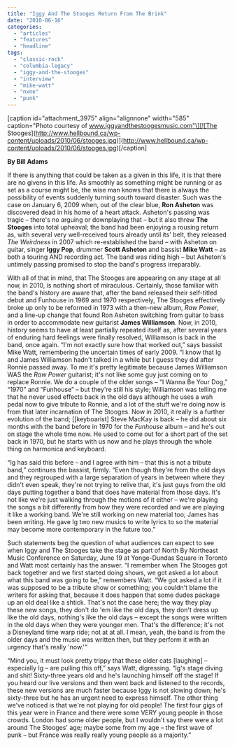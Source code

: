 ```yaml
---
title: "Iggy And The Stooges Return From The Brink"
date: "2010-06-16"
categories: 
  - "articles"
  - "features"
  - "headline"
tags: 
  - "classic-rock"
  - "columbia-legacy"
  - "iggy-and-the-stooges"
  - "interview"
  - "mike-watt"
  - "nxne"
  - "punk"
---
```


\[caption id="attachment\_3975" align="alignnone" width="585" caption="Photo courtesy of www.iggyandthestoogesmusic.com"\][![The Stooges](http://www.hellbound.ca/wp-content/uploads/2010/06/stooges.jpg)](http://www.hellbound.ca/wp-content/uploads/2010/06/stooges.jpg)\[/caption\]

**By Bill Adams**

If there is anything that could be taken as a given in this life, it is that there are no givens in this life. As smoothly as something might be running or as set as a course might be, the wise man knows that there is always the possibility of events suddenly turning south toward disaster. Such was the case on January 6, 2009 when, out of the clear blue, **Ron Asheton** was discovered dead in his home of a heart attack. Asheton's passing was tragic – there's no arguing or downplaying that – but it also threw **The Stooges** into total upheaval; the band had been enjoying a rousing return as, with several very well-received tours already until its' belt, they released _The Weirdness_ in 2007 which re-established the band – with Asheton on guitar, singer **Iggy Pop**, drummer **Scott Asheton** and bassist **Mike Watt** – as both a touring AND recording act. The band was riding high – but Asheton's untimely passing promised to stop the band's progress irreparably.

With all of that in mind, that The Stooges are appearing on any stage at all now, in 2010, is nothing short of miraculous. Certainly, those familiar with the band's history are aware that, after the band released their self-titled debut and Funhouse in 1969 and 1970 respectively, The Stooges effectively broke up only to be reformed in 1973 with a then-new album, _Raw Power_, and a line-up change that found Ron Asheton switching from guitar to bass in order to accommodate new guitarist **James Williamson**. Now, in 2010, history seems to have at least partially repeated itself as, after several years of enduring hard feelings were finally resolved, Williamson is back in the band, once again. “I'm not exactly sure how that worked out,” says bassist Mike Watt, remembering the uncertain times of early 2009. “I know that Ig and James Williamson hadn't talked in a while but I guess they did after Ronnie passed away. To me it's pretty legitimate because James Williamson WAS the _Raw Power_ guitarist; it's not like some guy just coming on to replace Ronnie. We do a couple of the older songs – “I Wanna Be Your Dog,” “1970” and “Funhouse” – but they're still his style; Williamson was telling me that he never used effects back in the old days although he uses a wah pedal now to give tribute to Ronnie, and a lot of the stuff we're doing now is from that later incarnation of The Stooges. Now in 2010, it really is a further evolution of the band; \[\[keyboarist\] Steve MacKay is back – he did about six months with the band before in 1970 for the _Funhouse_ album – and he's out on stage the whole time now. He used to come out for a short part of the set back in 1970, but he starts with us now and he plays through the whole thing on harmonica and keyboard.

“Ig has said this before – and I agree with him – that this is not a tribute band,” continues the bassist, firmly. “Even though they're from the old days and they regrouped with a large separation of years in between where they didn't even speak, they're not trying to relive that, it's just guys from the old days putting together a band that does have material from those days. It's not like we're just walking through the motions of it either – we're playing the songs a bit differently from how they were recorded and we are playing it like a working band. We're still working on new material too; James has been writing. He gave Ig two new musics to write lyrics to so the material may become more contemporary in the future too.”

Such statements beg the question of what audiences can expect to see when Iggy and The Stooges take the stage as part of North By Northeast Music Conference on Saturday, June 19 at Yonge-Dundas Square in Toronto and Watt most certainly has the answer. “I remember when The Stooges got back together and we first started doing shows, we got asked a lot about what this band was going to be,” remembers Watt. “We got asked a lot if it was supposed to be a tribute show or something; you couldn't blame the writers for asking that, because it does happen that some dudes package up an old deal like a shtick. That's not the case here; the way they play these new songs, they don't do 'em like the old days, they don't dress up like the old days, nothing's like the old days – except the songs were written in the old days when they were younger men. That's the difference; it's not a Disneyland time warp ride; not at at all. I mean, yeah, the band is from the older days and the music was written then, but they perform it with an urgency that's really 'now.'”

“Mind you, it must look pretty trippy that these older cats \[laughing\] – especially Ig – are pulling this off,” says Watt, digressing. “Ig's stage diving and shit! Sixty-three years old and he's launching himself off the stage! If you heard our live versions and then went back and listened to the records, these new versions are much faster because Iggy is not slowing down; he's sixty-three but he has an urgent need to express himself. The other thing we've noticed is that we're not playing for old people! The first four gigs of this year were in France and there were some VERY young people in those crowds. London had some older people, but I wouldn't say there were a lot around The Stooges' age; maybe some from my age – the first wave of punk – but France was really really young people as a majority.”
